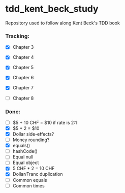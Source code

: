 # tdd_kent_beck_study
Repository used to follow along Kent Beck's TDD book

### Tracking:

- [x] Chapter 3
- [x] Chapter 4
- [x] Chapter 5
- [x] Chapter 6
- [x] Chapter 7
- [ ] Chapter 8


### Done:

- [ ] $5 + 10 CHF = $10 if rate is 2:1
- [x] $5 * 2 = $10
- [x] Dollar side-effects?
- [ ] Money rounding?
- [x] equals()
- [ ] hashCode()
- [ ] Equal null
- [ ] Equal object
- [x] 5 CHF * 2 = 10 CHF
- [x] Dollar/Franc duplication
- [ ] Common equals
- [ ] Common times